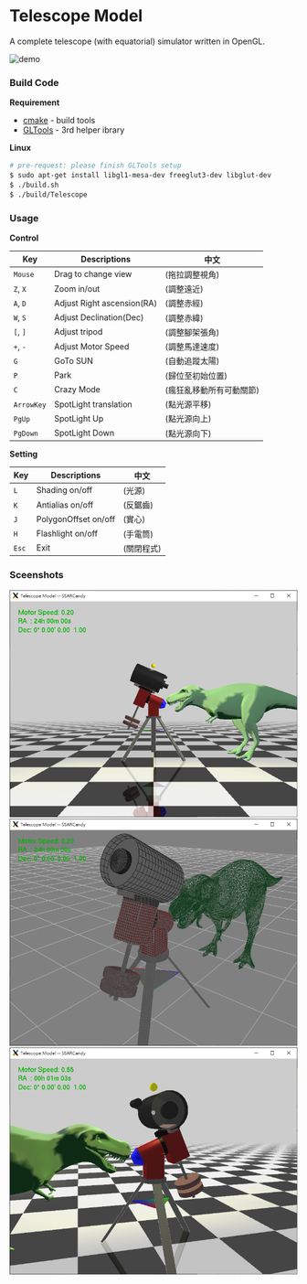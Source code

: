 # Telescope Model

A complete telescope (with equatorial) simulator written in OpenGL.

![demo](./demo/demo.gif)



### Build Code

**Requirement**

- [cmake](https://cmake.org/) - build tools
- [GLTools](https://github.com/HazimGazov/GLTools) - 3rd helper ibrary

**Linux**

```bash
# pre-request: please finish GLTools setup
$ sudo apt-get install libgl1-mesa-dev freeglut3-dev libglut-dev
$ ./build.sh
$ ./build/Telescope
```


### Usage

**Control**

Key      | Descriptions              | 中文
---------|---------------------------|-------------
`Mouse`    | Drag to change view       | (拖拉調整視角)                
`Z`, `X`     | Zoom in/out               | (調整遠近)                    
`A`, `D`     | Adjust Right ascension(RA)| (調整赤經)               
`W`, `S`     | Adjust Declination(Dec)   | (調整赤緯)              
`[`, `]`     | Adjust tripod             | (調整腳架張角)                
`+`, `-`     | Adjust Motor Speed        | (調整馬達速度)  
`G`        | GoTo SUN                  | (自動追蹤太陽)           
`P`        | Park                      | (歸位至初始位置)         
`C`        | Crazy Mode                | (瘋狂亂移動所有可動關節)
`ArrowKey` | SpotLight translation     | (點光源平移)                  
`PgUp`     | SpotLight Up              | (點光源向上)
`PgDown`   | SpotLight Down            | (點光源向下)


**Setting**

Key      | Descriptions              | 中文
---------|---------------------------|-------------
`L`      | Shading on/off       |(光源)  
`K`      | Antialias on/off     |(反鋸齒)
`J`      | PolygonOffset on/off |(實心)  
`H`      | Flashlight on/off    |(手電筒)
`Esc`    | Exit                 |(關閉程式)                    




### Sceenshots


![img](./demo/01.png)
![img](./demo/02.png)
![img](./demo/03.png)